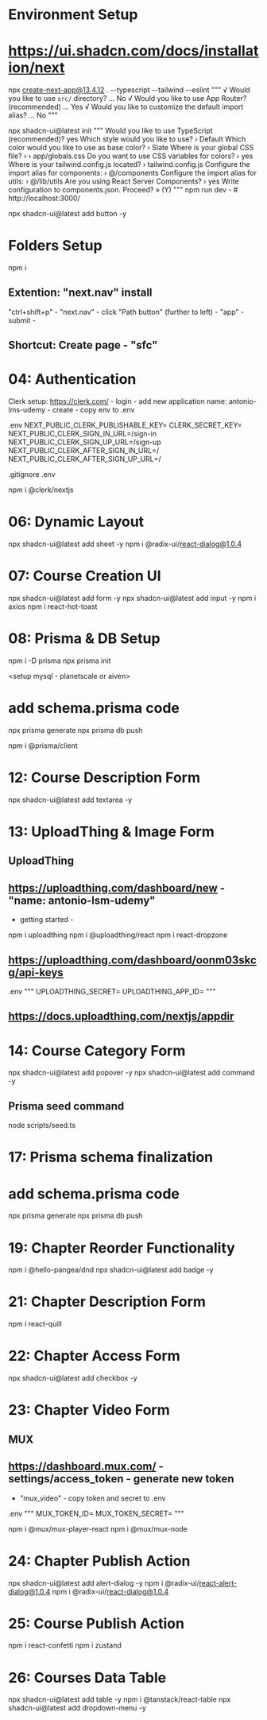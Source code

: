 # Environment Setup

# https://ui.shadcn.com/docs/installation/next

npx create-next-app@13.4.12 . --typescript --tailwind --eslint
"""
√ Would you like to use `src/` directory? ... No
√ Would you like to use App Router? (recommended) ... Yes
√ Would you like to customize the default import alias? ... No
"""

npx shadcn-ui@latest init
"""
Would you like to use TypeScript (recommended)? yes
Which style would you like to use? › Default
Which color would you like to use as base color? › Slate
Where is your global CSS file? › › app/globals.css
Do you want to use CSS variables for colors? › yes
Where is your tailwind.config.js located? › tailwind.config.js
Configure the import alias for components: › @/components
Configure the import alias for utils: › @/lib/utils
Are you using React Server Components? › yes
Write configuration to components.json. Proceed? » (Y)
"""
npm run dev - # http://localhost:3000/

npx shadcn-ui@latest add button -y

# Folders Setup

npm i

## Extention: "next.nav" install

"ctrl+shift+p" - "next.nav" - click "Path button" (further to left) - "app" - submit -

## Shortcut: Create page - "sfc"

# 04: Authentication

Clerk setup:
https://clerk.com/ - login - add new application
name: antonio-lms-udemy - create - copy env to .env

.env
NEXT_PUBLIC_CLERK_PUBLISHABLE_KEY=
CLERK_SECRET_KEY=
NEXT_PUBLIC_CLERK_SIGN_IN_URL=/sign-in
NEXT_PUBLIC_CLERK_SIGN_UP_URL=/sign-up
NEXT_PUBLIC_CLERK_AFTER_SIGN_IN_URL=/
NEXT_PUBLIC_CLERK_AFTER_SIGN_UP_URL=/

.gitignore
.env

npm i @clerk/nextjs

# 06: Dynamic Layout

npx shadcn-ui@latest add sheet -y
npm i @radix-ui/react-dialog@1.0.4

# 07: Course Creation UI

npx shadcn-ui@latest add form -y
npx shadcn-ui@latest add input -y
npm i axios
npm i react-hot-toast

# 08: Prisma & DB Setup
npm i -D prisma 
npx prisma init

<setup mysql - planetscale or aiven>

# add schema.prisma code

npx prisma generate 
npx prisma db push

npm i @prisma/client

# 12: Course Description Form

npx shadcn-ui@latest add textarea -y

# 13: UploadThing & Image Form

## UploadThing
## https://uploadthing.com/dashboard/new  - "name: antonio-lsm-udemy"
- getting started - 


npm i uploadthing
npm i @uploadthing/react
npm i react-dropzone

## https://uploadthing.com/dashboard/oonm03skcg/api-keys

.env
"""
UPLOADTHING_SECRET=
UPLOADTHING_APP_ID=
"""

## https://docs.uploadthing.com/nextjs/appdir

# 14: Course Category Form

npx shadcn-ui@latest add popover -y
npx shadcn-ui@latest add command -y

## Prisma seed command
node scripts/seed.ts

# 17: Prisma schema finalization

# add schema.prisma code

npx prisma generate
npx prisma db push

# 19: Chapter Reorder Functionality

npm i @hello-pangea/dnd
npx shadcn-ui@latest add badge -y

# 21: Chapter Description Form

npm i react-quill

# 22: Chapter Access Form

npx shadcn-ui@latest add checkbox -y

# 23: Chapter Video Form

## MUX
## https://dashboard.mux.com/ - settings/access_token - generate new token
- "mux_video" - copy token and secret to .env

.env
"""
MUX_TOKEN_ID=
MUX_TOKEN_SECRET=
"""

npm i @mux/mux-player-react
npm i @mux/mux-node

# 24: Chapter Publish Action

npx shadcn-ui@latest add alert-dialog -y
npm i @radix-ui/react-alert-dialog@1.0.4
npm i @radix-ui/react-dialog@1.0.4

# 25: Course Publish Action

npm i react-confetti
npm i zustand

# 26: Courses Data Table

npx shadcn-ui@latest add table -y
npm i @tanstack/react-table
npx shadcn-ui@latest add dropdown-menu -y
